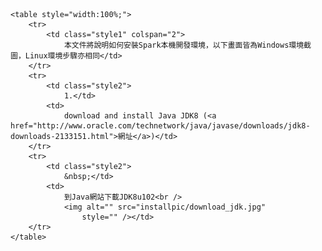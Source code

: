 ﻿<!DOCTYPE html PUBLIC "-//W3C//DTD XHTML 1.0 Transitional//EN" "http://www.w3.org/TR/xhtml1/DTD/xhtml1-transitional.dtd">

<html xmlns="http://www.w3.org/1999/xhtml">
<head>
    <title></title>
    <style type="text/css">
        .style1
        {
        }
        .style2
        {
            width: 15px;
        }
    </style>
</head>
<body>

    <table style="width:100%;">
        <tr>
            <td class="style1" colspan="2">
                本文件將說明如何安裝Spark本機開發環境，以下畫面皆為Windows環境截圖，Linux環境步驟亦相同</td>
        </tr>
        <tr>
            <td class="style2">
                1.</td>
            <td>
                download and install Java JDK8 (<a href="http://www.oracle.com/technetwork/java/javase/downloads/jdk8-downloads-2133151.html">網址</a>)</td>
        </tr>
        <tr>
            <td class="style2">
                &nbsp;</td>
            <td>
                到Java網站下載JDK8u102<br />
                <img alt="" src="installpic/download_jdk.jpg" 
                    style="" /></td>
        </tr>
    </table>

</body>
</html>

